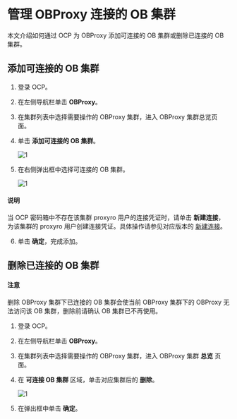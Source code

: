 # 管理 OBProxy 连接的 OB 集群

本文介绍如何通过 OCP 为 OBProxy 添加可连接的 OB 集群或删除已连接的 OB 集群。

## 添加可连接的 OB 集群

1. 登录 OCP。

2. 在左侧导航栏单击 **OBProxy**。

3. 在集群列表中选择需要操作的 OBProxy 集群，进入 OBProxy 集群总览页面。

4. 单击 **添加可连接的 OB 集群**。

   ![1](https://help-static-aliyun-doc.aliyuncs.com/assets/img/zh-CN/3640360261/p271529.png)

5. 在右侧弹出框中选择可连接的 OB 集群。

   ![1](https://help-static-aliyun-doc.aliyuncs.com/assets/img/zh-CN/6589360261/p271754.png)

  <main id="notice" type='explain'>
    <h4>说明</h4>
    <p>当 OCP 密码箱中不存在该集群 proxyro 用户的连接凭证时，请单击 <strong>新建连接</strong>，为该集群的 proxyro 用户创建连接凭证。具体操作请参见对应版本的 <a href="https://www.oceanbase.com/docs/enterprise-oceanbase-ocp-cn-10000000000775977">新建连接</a>。</p>
  </main>

6. 单击 **确定**，完成添加。

## 删除已连接的 OB 集群

  <main id="notice" type='notice'>
    <h4>注意</h4>
    <p>删除 OBProxy 集群下已连接的 OB 集群会使当前 OBProxy 集群下的 OBProxy 无法访问该 OB 集群，删除前请确认 OB 集群已不再使用。</p>
  </main>

1. 登录 OCP。

2. 在左侧导航栏单击 **OBProxy**。

3. 在集群列表中选择需要操作的 OBProxy 集群，进入 OBProxy 集群 **总览** 页面。

4. 在 **可连接 OB 集群** 区域，单击对应集群后的 **删除**。

   ![1](https://help-static-aliyun-doc.aliyuncs.com/assets/img/zh-CN/6620460261/p271769.png)

5. 在弹出框中单击 **确定**。
